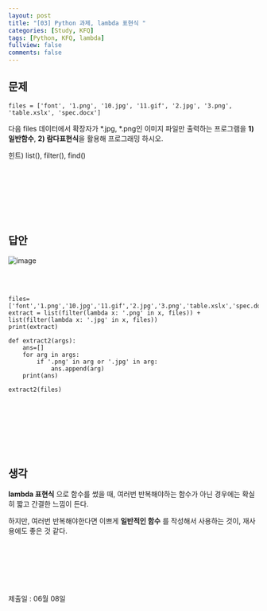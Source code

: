 ```yaml
---
layout: post
title: "[03] Python 과제, lambda 표현식 "
categories: [Study, KFQ]
tags: [Python, KFQ, lambda]
fullview: false
comments: false
---
```


## 문제

```
files = ['font', '1.png', '10.jpg', '11.gif', '2.jpg', '3.png', 'table.xslx', 'spec.docx']
```

다음 files 데이터에서 확장자가 *.jpg, *.png인 이미지 파일만 출력하는 프로그램을 **1) 일반함수**, **2) 람다표현식**을 활용해 프로그래밍 하시오.

힌트) list(), filter(), find()

<br><br><br><br><br><br>

## 답안
![image](https://user-images.githubusercontent.com/84369912/126753668-8cec7840-9d07-4380-a555-6a85f2ebc687.png)

<br><br>

```
files=['font','1.png','10.jpg','11.gif','2.jpg','3.png','table.xslx','spec.docx']
extract = list(filter(lambda x: '.png' in x, files)) + list(filter(lambda x: '.jpg' in x, files))
print(extract)

def extract2(args):
    ans=[]
    for arg in args:
        if '.png' in arg or '.jpg' in arg:
            ans.append(arg)
    print(ans)

extract2(files)
```

<br><br><br><br><br><br>

## 생각
__lambda 표현식__ 으로 함수를 썼을 때, 여러번 반복해야하는 함수가 아닌 경우에는 확실히 짧고 간결한 느낌이 든다.

하지만, 여러번 반복해야한다면 이쁘게 __일반적인 함수__ 를 작성해서 사용하는 것이, 재사용에도 좋은 것 같다.



<br><br><br><br><br><br>
제출일 : 06월 08일